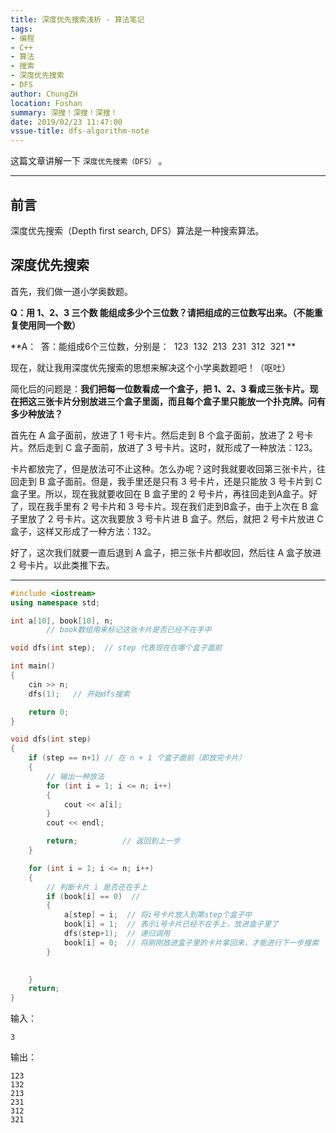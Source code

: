 ```yaml
---
title: 深度优先搜索浅析 - 算法笔记
tags: 
- 编程
- C++
- 算法
- 搜索
- 深度优先搜索
- DFS
author: ChungZH
location: Foshan
summary: 深搜！深搜！深搜！
date: 2019/02/23 11:47:00
vssue-title: dfs-algorithm-note
---
```


这篇文章讲解一下 `深度优先搜索（DFS）` 。

<!-- More --> <!-- more -->

------

## 前言

深度优先搜索（Depth first search, DFS）算法是一种搜索算法。

## 深度优先搜索

首先，我们做一道小学奥数题。

**Q：用 1、2、3 三个数 能组成多少个三位数？请把组成的三位数写出来。（不能重复使用同一个数）**

**A： 
​	答：能组成6个三位数，分别是：
​	123
​	132
​	213
​	231
​	312 
​	321
**

现在，就让我用深度优先搜索的思想来解决这个小学奥数题吧！（呕吐）

简化后的问题是：**我们把每一位数看成一个盒子，把 1、2、3 看成三张卡片。现在把这三张卡片分别放进三个盒子里面，而且每个盒子里只能放一个扑克牌。问有多少种放法？**

首先在 A 盒子面前，放进了 1 号卡片。然后走到 B 个盒子面前，放进了 2 号卡片。然后走到 C 盒子面前，放进了 3 号卡片。这时，就形成了一种放法：123。

卡片都放完了，但是放法可不止这种。怎么办呢？这时我就要收回第三张卡片，往回走到 B 盒子面前。但是，我手里还是只有 3 号卡片，还是只能放 3 号卡片到 C 盒子里。所以，现在我就要收回在 B 盒子里的 2 号卡片，再往回走到A盒子。好了，现在我手里有 2 号卡片和 3 号卡片。现在我们走到B盒子，由于上次在 B 盒子里放了 2 号卡片。这次我要放 3 号卡片进 B 盒子。然后，就把 2 号卡片放进 C 盒子，这样又形成了一种方法：132。

好了，这次我们就要一直后退到 A 盒子，把三张卡片都收回，然后往 A 盒子放进 2 号卡片。以此类推下去。

------

```cpp
#include <iostream>
using namespace std;

int a[10], book[10], n;
        // book数组用来标记这张卡片是否已经不在手中

void dfs(int step);  // step 代表现在在哪个盒子面前

int main()
{
	cin >> n;
	dfs(1);   // 开始dfs搜索

	return 0;
}

void dfs(int step)
{
	if (step == n+1) // 在 n + 1 个盒子面前（即放完卡片）
	{
		// 输出一种放法
		for (int i = 1; i <= n; i++)
		{
			cout << a[i]; 
		}
		cout << endl;

		return;          // 返回到上一步
	}

	for (int i = 1; i <= n; i++)
	{
		// 判断卡片 i 是否还在手上
		if (book[i] == 0)  //
		{
			a[step] = i;  // 将i号卡片放入到第step个盒子中
			book[i] = 1;  // 表示i号卡片已经不在手上，放进盒子里了
			dfs(step+1);  // 递归调用
			book[i] = 0;  // 将刚刚放进盒子里的卡片拿回来，才能进行下一步搜索
		}

		
	}
	return;
}
```

输入：

```
3
```

输出：

```
123
132
213
231
312
321
```


<Vssue title="dfs-algorithm-note" />